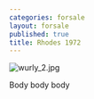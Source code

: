 ```yaml
---
categories: forsale
layout: forsale
published: true
title: Rhodes 1972
---
```


![wurly_2.jpg]({{site.baseurl}}/assets/images/wurly_2.jpg)

Body body body


